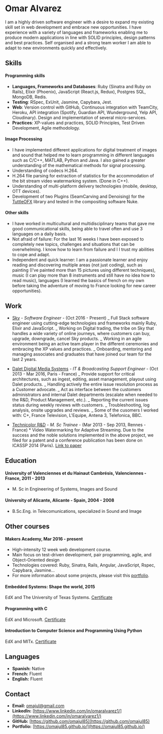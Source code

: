 # Omar Alvarez

I am a highly driven software engineer with a desire to expand my existing skill set in web development and embrace new opportunities. I have experience with a variety of languages and frameworks enabling me to produce modern applications in line with SOLID principles, design patterns and best practices. Self organised and a strong team worker I am able to adapt to new environments quickly and effectively.

## Skills

#### Programming skills

- **Languages, Frameworks and Databases**: Ruby (Sinatra and Ruby on Rails), Elixir (Phoenix), JavaScript (React.js, Redux), Postgres SQL, MongoDB, Redis.
- **Testing**: RSpec, ExUnit, Jasmine, Capybara, Jest.
- **Web**: Version control with GitHub, Continuous integration with TeamCity, Heroku, API integration (Spotify, Guardian API, Wunderground, Yelp API, Cloudinary). Design and implementation of several micro-services.
- **Practices**: XP-values and practices, SOLID Principles, Test Driven Development, Agile methodology.

#### Image Processing

- I have implemented different applications for digital treatment of images and sound that helped me to learn programming in different languages such as C/C++, MATLAB, Python and Java. I also gained a greater understanding of the mathematical methods for signal processing.
- Understanding of codecs H.264.
- H.264 file parsing for extraction of statistics for the accommodation of the bit stream video watermarking system. (Done in C++).
- Understanding of multi-platform delivery technologies (mobile, desktop, OTT devices).
- Development of two Plug­ins (SeamCarving and Denoising) for the [TuttleOFX](https://sites.google.com/site/tuttleofx/) library and tested in the compositing software Nuke.

#### Other skills

- I have worked in multicultural and multidisciplinary teams that gave me good communicational skills, being able to travel often and use 3 languages on a daily basis.
- Not afraid of failure: For the last 16 weeks I have been exposed to completely new topics, challenges and situations that can be overwhelming. I know how to learn from failure and I I trust my abilities to cope and adapt.
- Independent and quick learner: I am a passionate learner and enjoy reading and discovering multiple areas (not just coding), such as painting (I've painted more than 15 pictures using different techniques), music (I can play more than 8 instruments and still have no idea how to read music), languages (I learned the basics of french on my own before taking the adventure of moving to France looking for new career opportunities).

## Work

- [Sky](https://www.sky.com/) - _Software Engineer_ - (Oct 2016 - Present)
  _ Full Stack software engineer using cutting-edge technologies and frameworks mainly Ruby, Elixir and JavaScript.
  _ Working on Digital trading, the tribe on Sky that handles a wide variety of online journeys, where customers can buy, upgrade, downgrade, cancel Sky products.
  _ Working in an agile environment being an active team player in the different ceremonies and embracing the XP values and practices.
  _ Onboarding, mentoring and managing associates and graduates that have joined our team for the last 2 years.
- [Dalet Digital Media Systems](http://www.dalet.com/) - _IT & Broadcasting Support Engineer_ - (Oct 2013 - Mar 2016, Paris - France)
  _ Provide support for critical architectures, such as ingest, editing, asset management, play­out using Dalet products.
  _ Handling actively the entire issue resolution process as a Customer advocate.
  _ Act as interface between the customers administrators and internal Dalet departments (escalate when needed to the R&D, Product
  Management, etc.).
  _ Reporting the current issues status during weekly reviews with customers.
  _ Troubleshooting, log analysis, on­site upgrades and reviews.
  _ Some of the cusomers I worked with: C+, France Television, L'Equipe, Antena 3, Telefonica, BBC.

- [Technicolor R&D](http://www.technicolor.com/en/innovation/research-innovation/ri-laboratories) - _M. Sc Trainee_ - (Mar 2013 - Sep 2013, Rennes - France) \* Video Watermarking for Adaptive Streaming. Due to the success and the noble solutions implemented in the above project, we filed for a patent and a conference publication has been done on ICASSP 2014 (Paris). [Link to paper](https://www.dropbox.com/s/j1hvfdd4ldbgwju/icassp2014.pdf)

## Education

#### University of Valenciennes et du Hainaut­ Cambrésis, Valenciennes - France, 2011 - 2013

- M. Sc in Engineering of Systems, Images and Sound

#### University of Alicante, Alicante - Spain, 2004 - 2008

- B.Sc.Eng. in Telecomunications, specialized in Sound and Image

## Other courses

#### Makers Academy, Mar 2016 - present

- High-intensity 12 week web development course.
- Main focus on test-driven development, pair programming, agile, and Object-Oriented design
- Technologies covered: Ruby, Sinatra, Rails, Angular, JavaScript, Rspec, Capybara, Jasmine...
- For more information about some projects, please visit this [portfolio](https://omajul85.github.io/).

#### Embedded Systems: Shape the world, 2015

EdX and The University of Texas Systems. [Certificate](https://s3.amazonaws.com/verify.edx.org/downloads/ba1b8c3bfff842f99739f71a5b441b6c/Certificate.pdf)

#### Programming with C

EdX and Microsoft. [Certificate](https://s3.amazonaws.com/verify.edx.org/downloads/766324adefdc4f9fb17723dfc336b5d8/Certificate.pdf)

#### Introduction to Computer Science and Programming Using Python

EdX and MITx. [Certificate](https://s3.amazonaws.com/verify.edx.org/downloads/5b4fab093c25425799e2e8409e34b175/Certificate.pdf)

## Languages

- **Spanish:** Native
- **French:** Fluent
- **English:** Fluent

## Contact

- **Email:** omajul@gmail.com
- **LinkedIn:** [https://www.linkedin.com/in/omaralvarez1/](https://www.linkedin.com/in/omaralvarez1/)
- **GitHub:** [https://github.com/omajul85](https://github.com/omajul85)
- **Portfolio:** [https://omajul85.github.io/](https://omajul85.github.io/)
